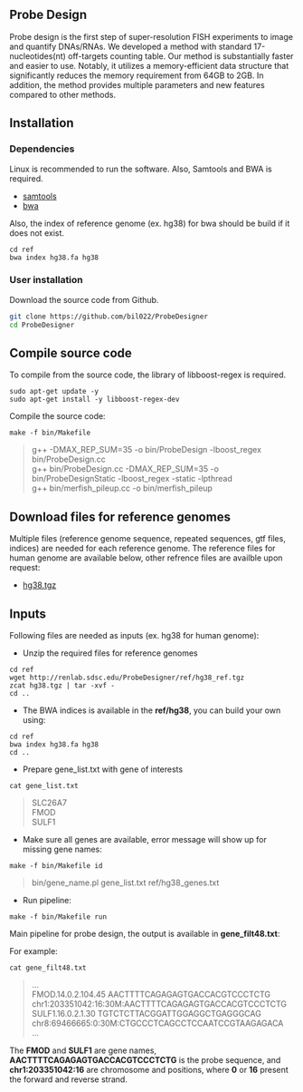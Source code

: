 ## Probe Design
Probe design is the first step of super-resolution FISH experiments to image and quantify DNAs/RNAs. 
We developed a method with standard 17-nucleotides(nt) off-targets counting table. Our method is substantially faster and easier to use. Notably, it utilizes a memory-efficient data structure that significantly reduces the memory requirement from 64GB to 2GB. In addition, the method provides multiple parameters and new features compared to other methods.

## Installation

### Dependencies

Linux is recommended to run the software. Also, Samtools and BWA is required. 

* [samtools](https://www.htslib.org/)
* [bwa](https://github.com/lh3/bwa)

Also, the index of reference genome (ex. hg38) for bwa should be build if it does not exist.

```
cd ref
bwa index hg38.fa hg38
```

### User installation

Download the source code from Github.

```sh
git clone https://github.com/bil022/ProbeDesigner
cd ProbeDesigner
```

## Compile source code

To compile from the source code, the library of libboost-regex is required.

```
sudo apt-get update -y
sudo apt-get install -y libboost-regex-dev
```
Compile the source code:

```
make -f bin/Makefile 
```

> g++ -DMAX_REP_SUM=35 -o bin/ProbeDesign -lboost_regex bin/ProbeDesign.cc<br/>
> g++ bin/ProbeDesign.cc -DMAX_REP_SUM=35 -o bin/ProbeDesignStatic -lboost_regex -static -lpthread<br/>
> g++ bin/merfish_pileup.cc -o bin/merfish_pileup

## Download files for reference genomes

Multiple files (reference genome sequence, repeated sequences, gtf files, indices) are needed for each reference genome. The reference files for human genome are available below, other refrence files are availble upon request:

* [hg38.tgz](http://renlab.sdsc.edu/ProbeDesigner/ref/hg38.tgz/)

## Inputs

Following files are needed as inputs (ex. hg38 for human genome):

* Unzip the required files for reference genomes

```
cd ref
wget http://renlab.sdsc.edu/ProbeDesigner/ref/hg38_ref.tgz
zcat hg38.tgz | tar -xvf -
cd ..
```

* The BWA indices is available in the **ref/hg38**, you can build your own using:

```
cd ref
bwa index hg38.fa hg38
cd ..
```

* Prepare gene_list.txt with gene of interests

```
cat gene_list.txt 
```

> SLC26A7<br/>
> FMOD<br/>
> SULF1<br/>

* Make sure all genes are available, error message will show up for missing gene names:

```
make -f bin/Makefile id
```
> bin/gene_name.pl gene_list.txt ref/hg38_genes.txt

* Run pipeline:

```
make -f bin/Makefile run
```

Main pipeline for probe design, the output is available in **gene_filt48.txt**:

For example:

```
cat gene_filt48.txt
```
> ...<br/>
> FMOD.14.0.2.104.45      AACTTTTCAGAGAGTGACCACGTCCCTCTG  chr1:203351042:16:30M:AACTTTTCAGAGAGTGACCACGTCCCTCTG<br/>
> SULF1.16.0.2.1.30       TGTCTCTTACGGATTGGAGGCTGAGGGCAG  chr8:69466665:0:30M:CTGCCCTCAGCCTCCAATCCGTAAGAGACA<br/>
> ...<br/>

The **FMOD** and **SULF1** are gene names, **AACTTTTCAGAGAGTGACCACGTCCCTCTG** is the probe sequence, and **chr1:203351042:16** are chromosome and positions, where **0** or **16** present the forward and reverse strand. 